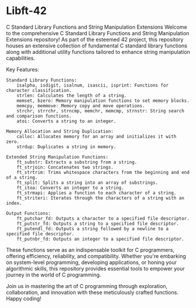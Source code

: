 # Libft-42
C Standard Library Functions and String Manipulation Extensions
Welcome to the comprehensive C Standard Library Functions and String Manipulation Extensions repository! As part of the esteemed 42 project, this repository houses an extensive collection of fundamental C standard library functions along with additional utility functions tailored to enhance string manipulation capabilities.

Key Features:

    Standard Library Functions:
        isalpha, isdigit, isalnum, isascii, isprint: Functions for character classification.
        strlen: Calculates the length of a string.
        memset, bzero: Memory manipulation functions to set memory blocks.
        memcpy, memmove: Memory copy and move operations.
        strchr, strrchr, strncmp, memchr, memcmp, strnstr: String search and comparison functions.
        atoi: Converts a string to an integer.

    Memory Allocation and String Duplication:
        calloc: Allocates memory for an array and initializes it with zero.
        strdup: Duplicates a string in memory.

    Extended String Manipulation Functions:
        ft_substr: Extracts a substring from a string.
        ft_strjoin: Concatenates two strings.
        ft_strtrim: Trims whitespace characters from the beginning and end of a string.
        ft_split: Splits a string into an array of substrings.
        ft_itoa: Converts an integer to a string.
        ft_strmapi: Applies a function to each character of a string.
        ft_striteri: Iterates through the characters of a string with an index.

    Output Functions:
        ft_putchar_fd: Outputs a character to a specified file descriptor.
        ft_putstr_fd: Outputs a string to a specified file descriptor.
        ft_putendl_fd: Outputs a string followed by a newline to a specified file descriptor.
        ft_putnbr_fd: Outputs an integer to a specified file descriptor.

These functions serve as an indispensable toolkit for C programmers, offering efficiency, reliability, and compatibility. Whether you're embarking on system-level programming, developing applications, or honing your algorithmic skills, this repository provides essential tools to empower your journey in the world of C programming.

Join us in mastering the art of C programming through exploration, collaboration, and innovation with these meticulously crafted functions. Happy coding!
